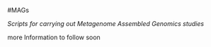 #MAGs

*Scripts for carrying out Metagenome Assembled Genomics studies*


more Information to follow soon
